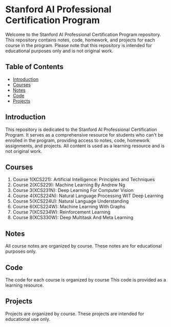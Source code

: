# Stanford AI Professional Certification Program

Welcome to the Stanford AI Professional Certification Program repository. This repository contains notes, code, homework, and projects for each course in the program. Please note that this repository is intended for educational purposes only and is not original work.

## Table of Contents

- [Introduction](#introduction)
- [Courses](#courses)
- [Notes](#notes)
- [Code](#code)
- [Projects](#projects)

## Introduction

This repository is dedicated to the Stanford AI Professional Certification Program. It serves as a comprehensive resource for students who can't be enrolled in the program, providing access to notes, code, homework assignments, and projects. All content is used as a learning resource and is not original work.

## Courses

1. Course 1(XCS221): Artificial Intelligence: Principles and Techniques
2. Course 2(XCS229): Machine Learning By Andrew Ng
3. Course 3(XCS231N): Deep Learning For Computer Vision
4. Course 4(XCS224N): Natural Language Processing WIT Deep Learning
5. Course 5(XCS224U): Natural Language Understanding
6. Course 6(XCS224W): Machine Learning With Graphs
7. Course 7(XCS234W): Reinforcement Learning
8. Course 8(XCS330W): Deep Multitask And Meta Learning

## Notes

All course notes are organized by course. These notes are for educational purposes only.

## Code

The code for each course is organized by course This code is provided as a learning resource.

## Projects

Projects are organized by course. These projects are intended for educational use only.
